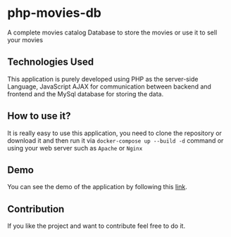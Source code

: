 # php-movies-db
A complete movies catalog Database to store the movies or use it to sell your movies

## Technologies Used
This application is purely developed using PHP as the server-side Language, 
JavaScript AJAX for communication between backend and frontend and the MySql database 
for storing the data.

## How to use it?
It is really easy to use this application, you need to clone the repository or download it 
and then run it via `docker-compose up --build -d` command or using your web server such as `Apache` 
or `Nginx`

## Demo
You can see the demo of the application by following this [link](https://php-movies-db.mnfprofile.com).

## Contribution
If you like the project and want to contribute feel free to do it.